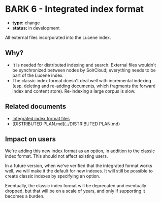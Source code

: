 # BARK 6 - Integrated index format

- **type:** change
- **status:** in development

All external files incorporated into the Lucene index.

## Why?

- It is needed for distributed indexing and search. External files wouldn't be synchronized between nodes by SolrCloud; everything needs to be part of the Lucene index.
- The classic index format doesn't deal well with incremental indexing (esp. deleting and re-adding documents, which fragments the forward index and content store). Re-indexing a large corpus is slow.

## Related documents

- [Integrated index format files](../index-formats/integrated.md)
- [DISTRIBUTED PLAN.md](../DISTRIBUTED PLAN.md)

## Impact on users

We're adding this new index format as an option, in addition to the classic index format. This should not affect existing users.

In a future version, when we've verified that the integrated format works well, we will make it the default for new indexes. It will still be possible to create classic indexes by specifying an option.

Eventually, the classic index format will be deprecated and eventually dropped, but that will be on a scale of years, and only if supporting it becomes a burden.
